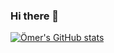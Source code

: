 ### Hi there 👋

[![Ömer's GitHub stats](https://github-readme-stats.vercel.app/api?username=oomerty&show_icons=true)](https://github.com/anuraghazra/github-readme-stats)

<!--
**oomerty/oomerty** is a ✨ _special_ ✨ repository because its `README.md` (this file) appears on your GitHub profile.

Here are some ideas to get you started:

- 🔭 I’m currently working on ...
- 🌱 I’m currently learning ...
- 👯 I’m looking to collaborate on ...
- 🤔 I’m looking for help with ...
- 💬 Ask me about ...
- 📫 How to reach me: ...
- 😄 Pronouns: ...
- ⚡ Fun fact: ...
-->
